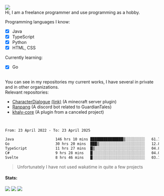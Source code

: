 ![](https://komarev.com/ghpvc/?username=iAtog&color=brightgreen) <br>
Hi, I am a freelance programmer and use programming as a hobby.<br>

Programming languages I know:
- [x] Java
- [x] TypeScript
- [x] Python
- [x] HTML, CSS

Currently learning:
- [x] Go
<br>
You can see in my repositories my current works, I have several in private and in other organizations.<br>
Relevant repositories:<br>

* [CharacterDialogue](https://github.com/iAtog/character-dialogue) [(link)](https://www.spigotmc.org/resources/95868/) (A minecraft server plugin)
* [Ranpang](https://github.com/iAtog/Ranpang) (A discord bot related to GuardianTales)
* [khaly-core](https://github.com/KhalyRPG/rpg) (A plugin from a canceled project)
<br>

<!--START_SECTION:waka-->

```txt
From: 23 April 2022 - To: 23 April 2025

Java                   146 hrs 10 mins ███████████████▒░░░░░░░░░   61.78 %
Go                     30 hrs 20 mins  ███▒░░░░░░░░░░░░░░░░░░░░░   12.82 %
TypeScript             11 hrs 27 mins  █▒░░░░░░░░░░░░░░░░░░░░░░░   04.84 %
C#                     9 hrs 28 mins   █░░░░░░░░░░░░░░░░░░░░░░░░   04.00 %
Svelte                 8 hrs 46 mins   █░░░░░░░░░░░░░░░░░░░░░░░░   03.71 %
```

<!--END_SECTION:waka-->
> Unfortunately I have not used wakatime in quite a few projects
#### Stats:
![](https://github-profile-summary-cards.vercel.app/api/cards/profile-details?username=iAtog&theme=github_dark)
![](https://github-profile-summary-cards.vercel.app/api/cards/stats?username=iAtog&theme=github_dark)
![](https://github-profile-summary-cards.vercel.app/api/cards/repos-per-language?username=iAtog&theme=github_dark) 
